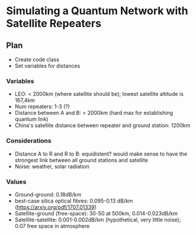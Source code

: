 # Simulating a Quantum Network with Satellite Repeaters

## Plan
- Create code class
- Set variables for distances

### Variables
- LEO: < 2000km (where satellite should be); lowest satellite altitude is 167,4km
- Num repeaters: 1-3 (?)
- Distance between A and B: > 2000km (hard max for establishing quantum link)
- China's satellite distance between repeater and ground station: 1200km

### Considerations
- Distance A to R and R to B: equidistent? would make sense to have the strongest link between all ground stations and satellite
- Noise: weather, solar radiation


### Values
- Ground-ground: 0.18dB/km
- best-case silica optical fibres: 0.095-0.13 dB/km (https://arxiv.org/pdf/1707.01339)
- Satellite-ground (free-space): 30-50 at 500km, 0.014-0.023dB/km
- Satellite-satellite: 0.001-0.002dB/km (hypothetical, very little noise); 0.07 free space in atmosphere